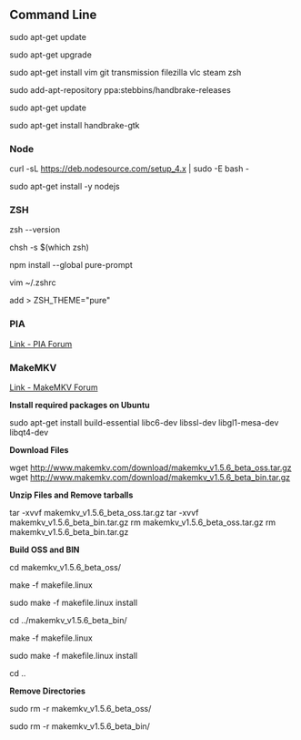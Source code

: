 ## Command Line

sudo apt-get update

sudo apt-get upgrade

sudo apt-get install vim git transmission filezilla vlc steam zsh

sudo add-apt-repository ppa:stebbins/handbrake-releases

sudo apt-get update

sudo apt-get install handbrake-gtk

### Node
curl -sL https://deb.nodesource.com/setup_4.x | sudo -E bash -

sudo apt-get install -y nodejs

### ZSH

zsh --version

chsh -s $(which zsh)

npm install --global pure-prompt

vim ~/.zshrc

add > ZSH_THEME="pure"

### PIA
[Link - PIA Forum](https://helpdesk.privateinternetaccess.com/hc/en-us/articles/219438217-Installing-the-PIA-App-on-Linux)

### MakeMKV
[Link - MakeMKV Forum](http://www.makemkv.com/forum2/viewtopic.php?f=3&t=224)

**Install required packages on Ubuntu**

sudo apt-get install build-essential libc6-dev libssl-dev libgl1-mesa-dev libqt4-dev

**Download Files**

wget http://www.makemkv.com/download/makemkv_v1.5.6_beta_oss.tar.gz
wget http://www.makemkv.com/download/makemkv_v1.5.6_beta_bin.tar.gz

**Unzip Files and Remove tarballs**

tar -xvvf makemkv_v1.5.6_beta_oss.tar.gz
tar -xvvf makemkv_v1.5.6_beta_bin.tar.gz
rm makemkv_v1.5.6_beta_oss.tar.gz
rm makemkv_v1.5.6_beta_bin.tar.gz

**Build OSS and BIN**

cd makemkv_v1.5.6_beta_oss/

make -f makefile.linux

sudo make -f makefile.linux install

cd ../makemkv_v1.5.6_beta_bin/

make -f makefile.linux

sudo make -f makefile.linux install

cd ..

**Remove Directories**

sudo rm -r makemkv_v1.5.6_beta_oss/

sudo rm -r makemkv_v1.5.6_beta_bin/
